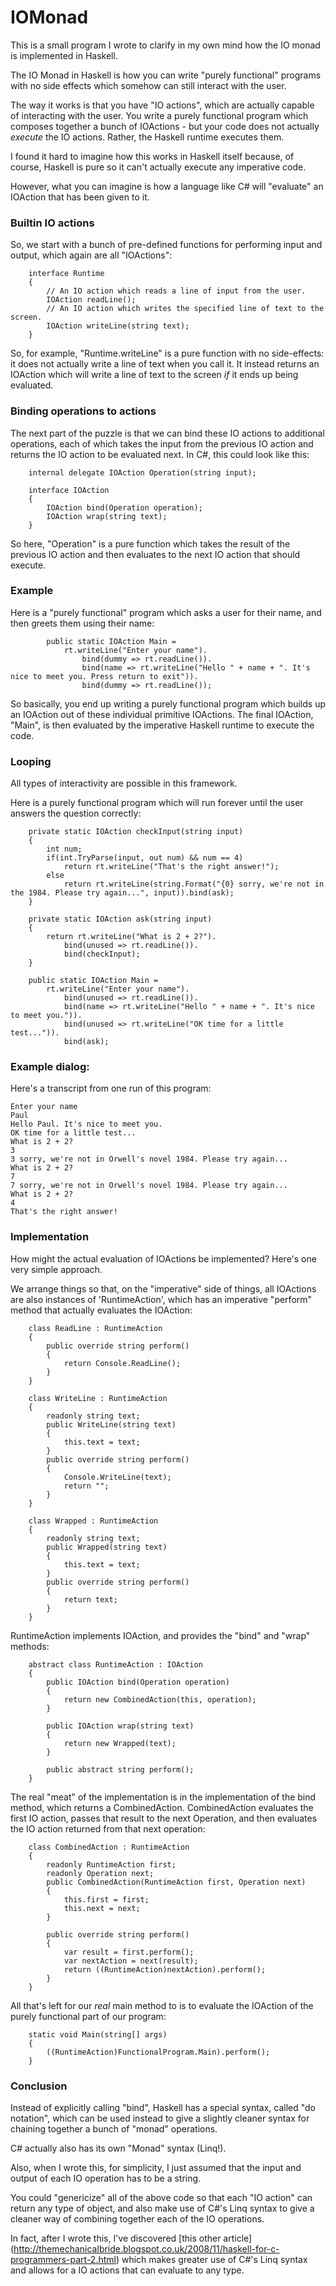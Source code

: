 IOMonad
=======

This is a small program I wrote to clarify in my own mind how the IO monad is implemented in Haskell.

The IO Monad in Haskell is how you can write "purely functional" programs with no side effects which somehow
can still interact with the user.

The way it works is that you have "IO actions", which are actually capable of interacting with the user.
You write a purely functional program which composes together a bunch of IOActions - but your code does not
actually *execute* the IO actions. Rather, the Haskell runtime executes them.

I found it hard to imagine how this works in Haskell itself because, of course, Haskell is pure so
it can't actually execute any imperative code.

However, what you can imagine is how a language like C# will "evaluate" an IOAction that has been
given to it.

### Builtin IO actions

So, we start with a bunch of pre-defined functions for performing input and output, which again are
all "IOActions":

```
    interface Runtime
    {
        // An IO action which reads a line of input from the user.
        IOAction readLine();
        // An IO action which writes the specified line of text to the screen.
        IOAction writeLine(string text);
    }
```

So, for example, "Runtime.writeLine" is a pure function with no side-effects: it does not actually write
a line of text when you call it. It instead returns an IOAction which will write a line of text
to the screen *if* it ends up being evaluated.

### Binding operations to actions

The next part of the puzzle is that we can bind these IO actions to additional
operations, each of which takes the input from the previous IO action and returns the IO action to be evaluated
next. In C#, this could look like this:

```
    internal delegate IOAction Operation(string input);

    interface IOAction
    {
        IOAction bind(Operation operation);
        IOAction wrap(string text);
    }
```

So here, "Operation" is a pure function which takes the result of the previous IO action and then evaluates
to the next IO action that should execute.

### Example

Here is a "purely functional" program which asks a user for their name, and then greets them
using their name:

```
        public static IOAction Main =
            rt.writeLine("Enter your name").
                bind(dummy => rt.readLine()).
                bind(name => rt.writeLine("Hello " + name + ". It's nice to meet you. Press return to exit")).
                bind(dummy => rt.readLine());
```

So basically, you end up writing a purely functional program which builds up an IOAction out of these individual
primitive IOActions. The final IOAction, "Main", is then evaluated by the imperative Haskell runtime to execute the code.

### Looping
All types of interactivity are possible in this framework.

Here is a purely functional program which will run forever until the user
answers the question correctly:

        private static IOAction checkInput(string input)
        {
            int num;
            if(int.TryParse(input, out num) && num == 4)
                return rt.writeLine("That's the right answer!");
            else
                return rt.writeLine(string.Format("{0} sorry, we're not in the 1984. Please try again...", input)).bind(ask);
        }

        private static IOAction ask(string input)
        {
            return rt.writeLine("What is 2 + 2?").
                bind(unused => rt.readLine()).
                bind(checkInput);
        }

        public static IOAction Main =
            rt.writeLine("Enter your name").
                bind(unused => rt.readLine()).
                bind(name => rt.writeLine("Hello " + name + ". It's nice to meet you.")).
                bind(unused => rt.writeLine("OK time for a little test...")).
                bind(ask);

### Example dialog:

Here's a transcript from one run of this program:
```
Enter your name
Paul
Hello Paul. It's nice to meet you.
OK time for a little test...
What is 2 + 2?
3
3 sorry, we're not in Orwell's novel 1984. Please try again...
What is 2 + 2?
7
7 sorry, we're not in Orwell's novel 1984. Please try again...
What is 2 + 2?
4
That's the right answer!
```

### Implementation

How might the actual evaluation of IOActions be implemented? Here's one very simple approach.

We arrange things so that, on the "imperative" side of things, all IOActions are also instances of
'RuntimeAction', which has an imperative "perform" method that actually evaluates the IOAction:


```
    class ReadLine : RuntimeAction
    {
        public override string perform()
        {
            return Console.ReadLine();
        }
    }

    class WriteLine : RuntimeAction
    {
        readonly string text;
        public WriteLine(string text)
        {
            this.text = text;
        }
        public override string perform()
        {
            Console.WriteLine(text);
            return "";
        }
    }

    class Wrapped : RuntimeAction
    {
        readonly string text;
        public Wrapped(string text)
        {
            this.text = text;
        }
        public override string perform()
        {
            return text;
        }
    }
```

RuntimeAction implements IOAction, and provides the "bind" and "wrap"
methods: 
```
    abstract class RuntimeAction : IOAction
    {
        public IOAction bind(Operation operation)
        {
            return new CombinedAction(this, operation);
        }

        public IOAction wrap(string text)
        {
            return new Wrapped(text);
        }

        public abstract string perform();
    }
```

The real "meat" of the implementation is in the implementation of the bind
method, which returns a CombinedAction. CombinedAction evaluates the first IO action,
passes that result to the next Operation, and then evaluates the IO action returned
from that next operation:

```
    class CombinedAction : RuntimeAction
    {
        readonly RuntimeAction first;
        readonly Operation next;
        public CombinedAction(RuntimeAction first, Operation next)
        {
            this.first = first;
            this.next = next;
        }

        public override string perform()
        {
            var result = first.perform();
            var nextAction = next(result);
            return ((RuntimeAction)nextAction).perform();
        }
    }
```

All that's left for our *real* main method to is to evaluate the IOAction
of the purely functional part of our program:

```
    static void Main(string[] args)
    {
        ((RuntimeAction)FunctionalProgram.Main).perform();
    }

```

### Conclusion

Instead of explicitly calling "bind", Haskell has a special syntax, called "do notation", which can be used instead
to give a slightly cleaner syntax for chaining together a bunch of "monad" operations.

C# actually also has its own "Monad" syntax (Linq!).

Also, when I wrote this, for simplicity, I just assumed that the input and output of each IO operation has to be a string.

You could "genericize" all of the above code so that each "IO action" can return any type of object, and also
make use of C#'s Linq syntax to give a cleaner way of combining together each of the IO operations.

In fact, after I wrote this, I've discovered
[this other article] (http://themechanicalbride.blogspot.co.uk/2008/11/haskell-for-c-programmers-part-2.html) which
makes greater use of C#'s Linq syntax and allows for a IO actions that can evaluate to any type.

